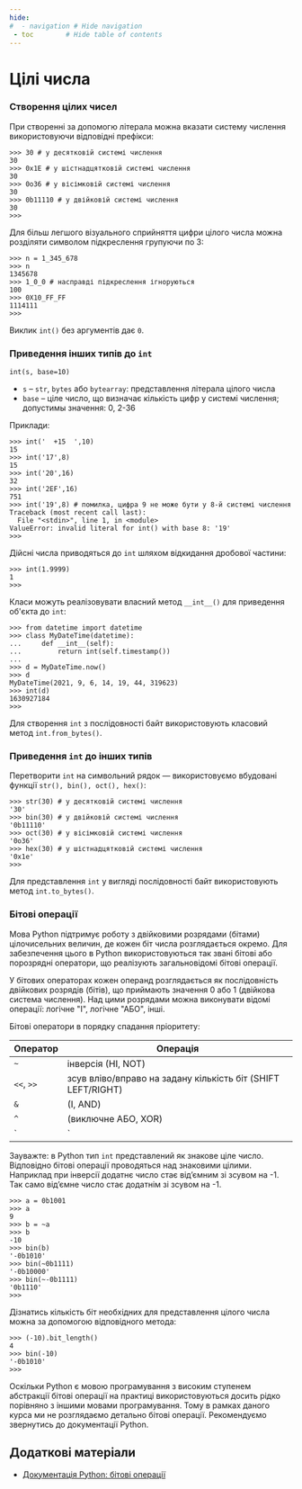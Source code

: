 ```yaml
---
hide:
#  - navigation # Hide navigation
 - toc        # Hide table of contents
---
```


# Цілі числа

### Створення цілих чисел

При створенні за допомогю літерала можна вказати систему числення 
використовуючи відповідні префікси: 

	>>> 30 # у десятковій системі числення
	30
	>>> 0x1E # у шістнадцятковій системі числення
	30
	>>> 0o36 # у вісімковій системі числення
	30
	>>> 0b11110 # у двійковій системі числення
	30
	>>>
	
Для більш легшого візуального сприйняття 
цифри цілого числа можна розділяти символом підкреслення групуючи по 3: 

	>>> n = 1_345_678
	>>> n
	1345678
	>>> 1_0_0 # насправді підкреслення ігноруються
	100
	>>> 0X10_FF_FF
	1114111
	>>>
	
Виклик `int()` без аргументів дає `0`. 
	
### Приведення інших типів до `int`

	int(s, base=10)
	
- `s` – `str`, `bytes` або `bytearray`: представлення літерала цілого числа
- `base` – ціле число, що визначає кількість цифр у системі числення; допустимы значення: 0, 2-36 

Приклади:

	>>> int('  +15  ',10)
	15
	>>> int('17',8)
	15
	>>> int('20',16)
	32
	>>> int('2EF',16)
	751
	>>> int('19',8) # помилка, цифра 9 не може бути у 8-й системі числення
	Traceback (most recent call last):
	  File "<stdin>", line 1, in <module>
	ValueError: invalid literal for int() with base 8: '19'
	>>>
	
Дійсні числа приводяться до `int` шляхом відкидання дробової частини: 

	>>> int(1.9999)
	1
	>>>
	
Класи можуть реалізовувати власний метод `__int__()` для приведення об'єкта до `int`: 

	>>> from datetime import datetime
	>>> class MyDateTime(datetime):
	...     def __int__(self):
	...         return int(self.timestamp())
	...
	>>> d = MyDateTime.now()
	>>> d
	MyDateTime(2021, 9, 6, 14, 19, 44, 319623)
	>>> int(d)
	1630927184
	>>> 

Для створення `int` з послідовності байт використовують класовий метод `int.from_bytes()`. 
	
### Приведення `int` до інших типів

Перетворити `int` на символьний рядок — використовуємо вбудовані функції `str(), bin(), oct(), hex()`: 

	>>> str(30) # у десятковій системі числення
	'30'
	>>> bin(30) # у двійковій системі числення
	'0b11110'
	>>> oct(30) # у вісімковій системі числення
	'0o36'
	>>> hex(30) # у шістнадцятковій системі числення
	'0x1e'
	>>>
	
Для представлення `int` у вигляді послідовності байт використовують метод `int.to_bytes()`. 
	
### Бітові операції

<!-- https://www.bestprog.net/uk/2019/10/21/python-bitwise-operators-ua/#q07 -->

Мова Python підтримує роботу з двійковими розрядами (бітами) цілочисельних величин, 
де кожен біт числа розглядається окремо. 
Для забезпечення цього в Python використовуються так звані бітові або порозрядні оператори, 
що реалізують загальновідомі бітові операції. 

У бітових операторах кожен операнд розглядається як послідовність двійкових розрядів (бітів), 
що приймають значення 0 або 1 (двійкова система числення). 
Над цими розрядами можна виконувати відомі операції: логічне "І", логічне "АБО", інші. 

Бітові оператори в порядку спадання пріоритету: 

|Оператор|Операція|
|-|-|
|`~`|інверсія (НІ, NOT)|
|`<<`, `>>`|зсув вліво/вправо на задану кількість біт (SHIFT LEFT/RIGHT)|
|`&`|(І, AND)|
|`^`|(виключне АБО, XOR)|
|`|`|(АБО, OR)|

Зауважте: в Python тип `int` представлений як знакове ціле число. 
Відповідно бітові операції проводяться над знаковими цілими. 
Наприклад при інверсії додатнє число стає від’ємним зі зсувом на -1. 
Так само від’ємне число стає додатнім зі зсувом на -1. 

	>>> a = 0b1001
	>>> a
	9
	>>> b = ~a
	>>> b
	-10
	>>> bin(b)
	'-0b1010'
	>>> bin(~0b1111)
	'-0b10000'
	>>> bin(~-0b1111)
	'0b1110'
	>>>
	
Дізнатись кількість біт необхідних для представлення цілого числа 
можна за допомогою відповідного метода: 

	>>> (-10).bit_length()
	4
	>>> bin(-10)
	'-0b1010'
	>>>

Оскільки Python є мовою програмування з високим ступенем абстракції 
бітові операції на практиці використовуються досить рідко порівняно з іншими мовами програмування. 
Тому в рамках даного курса ми не розглядаємо детально бітові операції. 
Рекомендуємо звернутись до документації Python. 

## Додаткові матеріали

- [Документація Python: бітові операції](https://docs.python.org/3/library/stdtypes.html#bitwise-operations-on-integer-types)